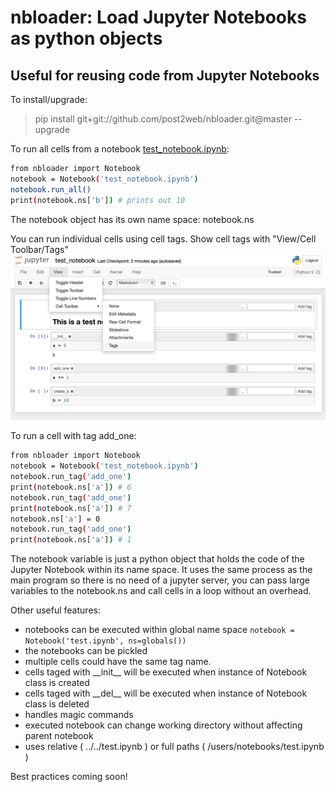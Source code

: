 # nbloader: Load Jupyter Notebooks as python objects
## Useful for reusing code from Jupyter Notebooks

To install/upgrade:
>pip install git+git://github.com/post2web/nbloader.git@master --upgrade

To run all cells from a notebook [test_notebook.ipynb](tests/test_notebook.ipynb):
```sh
from nbloader import Notebook
notebook = Notebook('test_notebook.ipynb')
notebook.run_all()
print(notebook.ns['b']) # prints out 10
```
The notebook object has its own name space: notebook.ns


You can run individual cells using cell tags. 
Show cell tags with "View/Cell Toolbar/Tags"
![show tags](show_tags.png)


To run a cell with tag add_one:
```sh
from nbloader import Notebook
notebook = Notebook('test_notebook.ipynb')
notebook.run_tag('add_one')
print(notebook.ns['a']) # 6
notebook.run_tag('add_one')
print(notebook.ns['a']) # 7
notebook.ns['a'] = 0
notebook.run_tag('add_one')
print(notebook.ns['a']) # 1
```


The notebook variable is just a python object that holds the code of the Jupyter Notebook within its name space. It uses the same process as the main program so there is no need of a jupyter server, you can pass large variables to the notebook.ns and call cells in a loop without an overhead.


Other useful features:
- notebooks can be executed within global name space 
``` notebook = Notebook('test.ipynb', ns=globals()) ```
- the notebooks can be pickled
- multiple cells could have the same tag name.
- cells taged with \_\_init\_\_ will be executed when instance of Notebook class is created
- cells taged with  \_\_del\_\_ will be executed when instance of Notebook class is deleted
- handles magic commands
- executed notebook can change working directory without affecting parent notebook
- uses relative ( ../../test.ipynb ) or full paths ( /users/notebooks/test.ipynb ) 

Best practices coming soon!